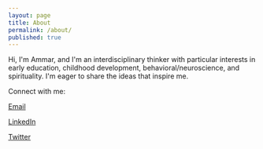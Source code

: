 ```yaml
---
layout: page
title: About
permalink: /about/
published: true
---
```


Hi, I'm Ammar, and I'm an interdisciplinary thinker with particular interests in early education, childhood development, behavioral/neuroscience, and spirituality. I'm eager to share the ideas that inspire me.

Connect with me:

[Email](mailto:ammarmplumber@gmail.com)

[LinkedIn](https://www.linkedin.com/in/ammarplumber/)

[Twitter](https://twitter.com/ammar_plumber)
